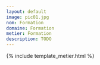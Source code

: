 ```yaml
---
layout: default
image: pic01.jpg
nom: Formation
domaine: Formation
metier: Formation
description: TODO
---
```

{% include template_metier.html %}